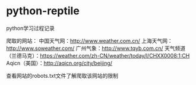 # python-reptile
python学习过程记录


爬取的网站：
中国天气网：http://www.weather.com.cn/
上海天气网：http://www.soweather.com/
广州气象：http://www.tqyb.com.cn/
天气频道（兰德马克）：https://weather.com/zh-CN/weather/today/l/CHXX0008:1:CH
Aqicn（美国）：http://aqicn.org/city/beijing/

查看网站的robots.txt文件了解爬取该网站的限制
